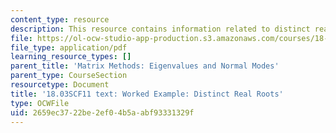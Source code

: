 ```yaml
---
content_type: resource
description: This resource contains information related to distinct real roots.
file: https://ol-ocw-studio-app-production.s3.amazonaws.com/courses/18-03sc-differential-equations-fall-2011/2659ec3722be2ef04b5aabf93331329f_MIT18_03SCF11_s33_5text.pdf
file_type: application/pdf
learning_resource_types: []
parent_title: 'Matrix Methods: Eigenvalues and Normal Modes'
parent_type: CourseSection
resourcetype: Document
title: '18.03SCF11 text: Worked Example: Distinct Real Roots'
type: OCWFile
uid: 2659ec37-22be-2ef0-4b5a-abf93331329f
---
```

